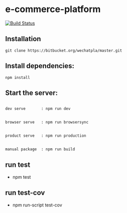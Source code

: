 # e-commerce-platform

[![Build Status](https://travis-ci.org/sunNode/commerce.svg?branch=master)](https://travis-ci.org/greengerong/qing)

## Installation
    git clone https://bitbucket.org/wechatpla/master.git


## Install dependencies:
    npm install

## Start the server:

```bash

dev serve       : npm run dev

```

```bash

browser serve   : npm run browsersync

```

```bash

product serve   : npm run production

```

```bash

manual package  : npm run build

```



## run test

* npm test

## run test-cov

* npm run-script test-cov

